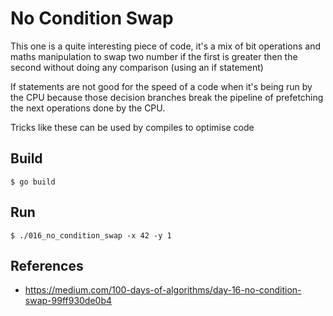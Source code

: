 No Condition Swap
=================

This one is a quite interesting piece of code, it's a mix of bit operations
and maths manipulation to swap two number if the first is greater then the
second without doing any comparison (using an if statement)

If statements are not good for the speed of a code when it's being run by
the CPU because those decision branches break the pipeline of
prefetching the next operations done by the CPU.

Tricks like these can be used by compiles to optimise code

Build
-----

```
$ go build
```

Run
---

```
$ ./016_no_condition_swap -x 42 -y 1
```

References
----------

* https://medium.com/100-days-of-algorithms/day-16-no-condition-swap-99ff930de0b4
